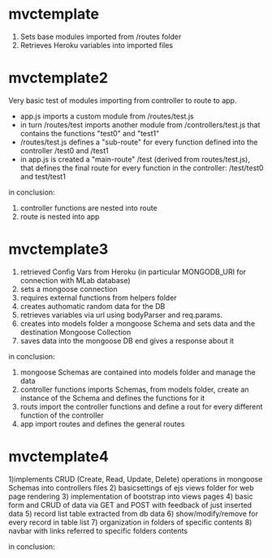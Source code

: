 # mvctemplate
1) Sets base modules imported from /routes folder
2) Retrieves Heroku variables into imported files

# mvctemplate2
Very basic test of modules importing from controller to route to app.
- app.js imports a custom module from /routes/test.js
- in turn /routes/test imports another module from /controllers/test.js that contains the functions "test0" and "test1"
- /routes/test.js defines a "sub-route" for every function defined into the controller /test0 and /test1
- in app.js is created a "main-route" /test (derived from routes/test.js), that defines the final route for every function in the controller:  /test/test0 and test/test1

in conclusion:
1) controller functions are nested into route
2) route is nested into app

# mvctemplate3
1) retrieved Config Vars from Heroku (in particular MONGODB_URI for connection with MLab database)
2) sets a mongoose connection
3) requires external functions from helpers folder
4) creates authomatic random data for the DB
5) retrieves variables via url using bodyParser and req.params.
6) creates into models folder a mongoose Schema and sets data and the destination Mongoose Collection
7) saves data into the mongoose DB end gives a response about it

in conclusion:
1) mongoose Schemas are contained into models folder and manage the data
2) controller functions imports Schemas, from models folder, create an instance of the Schema and defines the functions for it
1) routs import the controller functions and define a rout for every different function of the controller 
2) app import routes and defines the general routes

# mvctemplate4
1)implements CRUD (Create, Read, Update, Delete) operations in mongoose Schemas
into controllers files
2) basicsettings of ejs views folder for web page rendering
3) implementation of bootstrap into views pages
4) basic form and CRUD of data via GET and POST with feedback of just inserted data
5) record list table extracted from db data
6) show/modify/remove for every record in table list
7) organization in folders of specific contents
8) navbar with links referred to specific folders contents


in conclusion:


